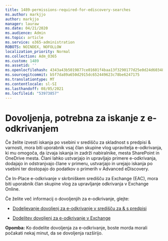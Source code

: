 ```yaml
---
title: 1489-permissions-required-for-ediscovery-searches
ms.author: markjjo
author: markjjo
manager: lauraw
ms.date: 04/21/2020
ms.audience: Admin
ms.topic: article
ms.service: o365-administration
ROBOTS: NOINDEX, NOFOLLOW
localization_priority: Normal
ms.collection: Adm_O365
ms.custom: 1489
ms.assetid: ''
ms.openlocfilehash: 4343a43b5019877ce01601f4baa13f3290177d25e0d24d6034858205966f5f35
ms.sourcegitcommit: b5f7da89a650d2915dc652449623c78be6247175
ms.translationtype: MT
ms.contentlocale: sl-SI
ms.lasthandoff: 08/05/2021
ms.locfileid: "53973857"
---
```

# <a name="permissions-required-for-ediscovery-searches"></a>Dovoljenja, potrebna za iskanje z e-odkrivanjem

Če želite izvesti iskanja po vsebini v središču za skladnost s predpisi & varnosti, mora biti uporabnik vsaj član skupine vlog upravitelja e-odkrivanja, ki mu omogoča, da izvaja iskanja in zadrži nabiralnike, mesta SharePoint in OneDrive mesta. Člani lahko ustvarjajo in upravljajo primere e-odkrivanja, dodajajo in odstranjvajo člane v primeru, ustvarjajo in urejajo iskanja po vsebini ter dostopajo do podatkov o primerih v Advanced eDiscovery.

Če In-Place e-odkrivanje v skrbniškem središču za Exchange (EAC), mora biti uporabnik član skupine vlog za upravljanje odkrivanja v Exchange Online.

Če želite več informacij o dovoljenjih za e-odkrivanje, glejte: 

- [Dodeljevanje dovoljenj za e-odkrivanje v središču za & s predpisi](https://docs.microsoft.com/microsoft-365/compliance/assign-ediscovery-permissions)

- [Dodelitev dovoljenj za e-odkrivanje v Exchange](https://docs.microsoft.com/exchange/security-and-compliance/in-place-ediscovery/assign-ediscovery-permissions)

**Opomba:** Ko dodelite dovoljenja za e-odkrivanje, boste morda morali počakati nekaj minut, da se dovoljenja razširijo.
